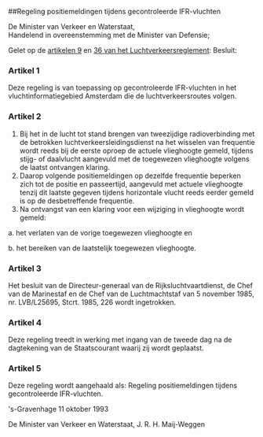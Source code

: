 <meta http-equiv='Content-Type' content='text/html; charset=utf-8' />

##Regeling positiemeldingen tijdens gecontroleerde IFR-vluchten

De Minister van Verkeer en Waterstaat,  
Handelend in overeenstemming met de Minister van Defensie;

Gelet op de [artikelen 9](../../../../../../../AMvB/luchtverkeersreglement/BWBR0005775/README.md) en [36 van het Luchtverkeersreglement](../../../../../../../AMvB/luchtverkeersreglement/BWBR0005775/README.md):
Besluit:    

### Artikel  1  

Deze regeling is van toepassing op gecontroleerde IFR-vluchten in het vluchtinformatiegebied Amsterdam die de luchtverkeersroutes volgen. 

### Artikel  2  

1.  Bij het in de lucht tot stand brengen van tweezijdige radioverbinding met de betrokken luchtverkeersleidingsdienst na het wisselen van frequentie wordt reeds bij de eerste oproep de actuele vlieghoogte gemeld, tijdens stijg- of daalvlucht aangevuld met de toegewezen vlieghoogte volgens de laatst ontvangen klaring.   
2.  Daarop volgende positiemeldingen op dezelfde frequentie beperken zich tot de positie en passeertijd, aangevuld met actuele vlieghoogte tenzij dit laatste gegeven tijdens horizontale vlucht reeds eerder gemeld is op de desbetreffende frequentie.   
3.  Na ontvangst van een klaring voor een wijziging in vlieghoogte wordt gemeld: 

a. het verlaten van de vorige toegewezen vlieghoogte  en  

b. het bereiken van de laatstelijk toegewezen vlieghoogte.    

### Artikel  3  

Het besluit van de Directeur-generaal van de Rijksluchtvaartdienst, de Chef van de Marinestaf en de Chef van de Luchtmachtstaf van 5 november 1985, nr. LVB/L25695, Stcrt. 1985, 226 wordt ingetrokken. 

### Artikel  4  

Deze regeling treedt in werking met ingang van de tweede dag na de dagtekening van de Staatscourant waarij zij wordt geplaatst. 

### Artikel  5  

Deze regeling wordt aangehaald als: Regeling positiemeldingen tijdens gecontroleerde IFR-vluchten. 

's-Gravenhage 
11 oktober 1993    

De 
Minister van Verkeer en Waterstaat, 
J. R. H. Maij-Weggen      
